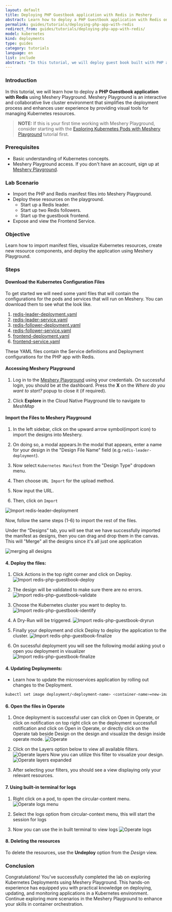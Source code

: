 ```yaml
---
layout: default
title: Deploying PHP Guestbook application with Redis in Meshery
abstract: Learn how to deploy a PHP Guestbook application with Redis on Kubernetes using Meshery.
permalink: guides/tutorials/deploying-php-app-with-redis
redirect_from: guides/tutorials/deploying-php-app-with-redis/
model: kubernetes
kind: deployments
type: guides
category: tutorials
language: en
list: include
abstract: "In this tutorial, we will deploy guest book built with PHP and Redis in Kubernetes. We will make use of Meshery Playground in an interactive live cluster environment."
---
```


### Introduction

In this tutorial, we will learn how to deploy a **PHP Guestbook application with Redis** using Meshery Playground. Meshery Playground is an interactive and collaborative live cluster environment that simplifies the deployment process and enhances user experience by providing visual tools for managing Kubernetes resources.

> **NOTE:** If this is your first time working with Meshery Playground, consider starting with the [Exploring Kubernetes Pods with Meshery Playground](https://docs.meshery.io/guides/tutorials/kubernetes-pods) tutorial first.

### Prerequisites
- Basic understanding of Kubernetes concepts.
- Meshery Playground access. If you don't have an account, sign up at [Meshery Playground](https://meshery.layer5.io/play).

### Lab Scenario
- Import the PHP and Redis manifest files into Meshery Playground.
- Deploy these resources on the playground.
    - Start up a Redis leader.
    - Start up two Redis followers.
    - Start up the guestbook frontend.
- Expose and view the Frontend Service.


### Objective
Learn how to import manifest files, visualize Kubernetes resources, create new resource components, and deploy the application using Meshery Playground.


### Steps

#### Download the Kubernetes Configuration Files

To get started we will need some yaml files that will contain the configurations for the pods and services that will run on Meshery. You can download them to see what the look like.
1. [redis-leader-deployment.yaml](https://k8s.io/examples/application/guestbook/redis-leader-deployment.yaml)
2. [redis-leader-service.yaml](https://k8s.io/examples/application/guestbook/redis-leader-service.yaml)
3. [redis-follower-deployment.yaml](https://k8s.io/examples/application/guestbook/redis-follower-deployment.yaml)
4. [redis-follower-service.yaml](https://k8s.io/examples/application/guestbook/redis-follower-service.yaml)
5. [frontend-deployment.yaml](https://k8s.io/examples/application/guestbook/frontend-deployment.yaml)
6. [frontend-service.yaml](https://k8s.io/examples/application/guestbook/frontend-service.yaml)

These YAML files contain the Service definitions and Deployment configurations for the PHP app with Redis.

#### Accessing Meshery Playground

1. Log in to the [Meshery Playground](https://meshery.layer5.io/) using your credentials. On successful login, you should be at the dashboard. Press the **X** on the _Where do you want to start?_ popup to close it (if required).

2. Click **Explore** in the Cloud Native Playground tile to navigate to _MeshMap_


#### Import the Files to Meshery Playground

1. In the left sidebar, click on the upward arrow symbol(import icon) to import the designs into Meshery.

2. On doing so, a modal appears.In the modal that appears, enter a name for your design in the "Design File Name" field (e.g.`redis-leader-deployment`).

3. Now select `Kubernetes Manifest` from the "Design Type" dropdown menu.

4. Then choose `URL Import` for the upload method.

5. Now input the URL.

6. Then, click on `Import`

![Import redis-leader-deployment](./screenshots/redis-leader-deployment.png)

Now, follow the same steps (1-6) to import the rest of the files.

Under the “Designs” tab, you will see that we have successfully imported the manifest as designs, then you can drag and drop them in the canvas. This will "Merge" all the designs since it's all just one application

![merging all designs](./screenshots/app-canvas.png)

#### 4. **Deploy the files:**

1. Click Actions in the top right corner and click on Deploy.
![Import redis-php-guestbook-deploy](./screenshots/redis-php-guestbook-deploy.png)

1. The design will be validated to make sure there are no errors.
![Import redis-php-guestbook-validate](./screenshots/redis-php-guestbook-validate.png)
1. Choose the Kubernetes cluster you want to deploy to.
![Import redis-php-guestbook-identify](./screenshots/redis-php-guestbook-identify.png)
1. A Dry-Run will be triggered.
![Import redis-php-guestbook-dryrun](./screenshots/redis-php-guestbook-dryrun.png)
1. Finally your deployment and click Deploy to deploy the application to the cluster.
![Import redis-php-guestbook-finalize](./screenshots/redis-php-guestbook-finalize.png)
1. On sucessful deployment you will see the following modal asking yout o open you deployment in visualizer
![Import redis-php-guestbook-finalize](./screenshots/redis-php-guestbook-finalize.png)


#### 4. **Updating Deployments:**
   - Learn how to update the microservices application by rolling out changes to the Deployment.

```bash
kubectl set image deployment/<deployment-name> <container-name>=new-image:tag
```


#### 6. Open the files in Operate

1. Once deployment is successful user can click on Open in Operate, or click on notification on top right click on the deployment successfull notification and click on Open in Operate, or directly click on the Operate tab beside Design on the design and visualize the design inside operate mode.
![Operate](./screenshots/operate.png)

2. Click on the Layers option below to view all available filters.
![Operate layers](./screenshots/operate-layers.png)
Now you can utilize this filter to visualize your design.
![Operate layers expanded](./screenshots/operate-layers-expand.png)

3. After selecting your filters, you should see a view displaying only your relevant resources.


#### 7. Using built-in terminal for logs

1. Right click on a pod, to open the circular-content menu.
![Operate logs menu](./screenshots/operate-logs-menu.png)

2. Select the logs option from circular-context menu, this will start the session for logs

3. Now you can use the in built terminal to view logs
![Operate logs ](./screenshots/operate-logs.png)


#### 8. Deleting the resources

To delete the resources, use the **Undeploy** option from the _Design_ view.


### Conclusion
Congratulations! You've successfully completed the lab on exploring Kubernetes Deployments using Meshery Playground. This hands-on experience has equipped you with practical knowledge on deploying, updating, and monitoring applications in a Kubernetes environment. Continue exploring more scenarios in the Meshery Playground to enhance your skills in container orchestration.
